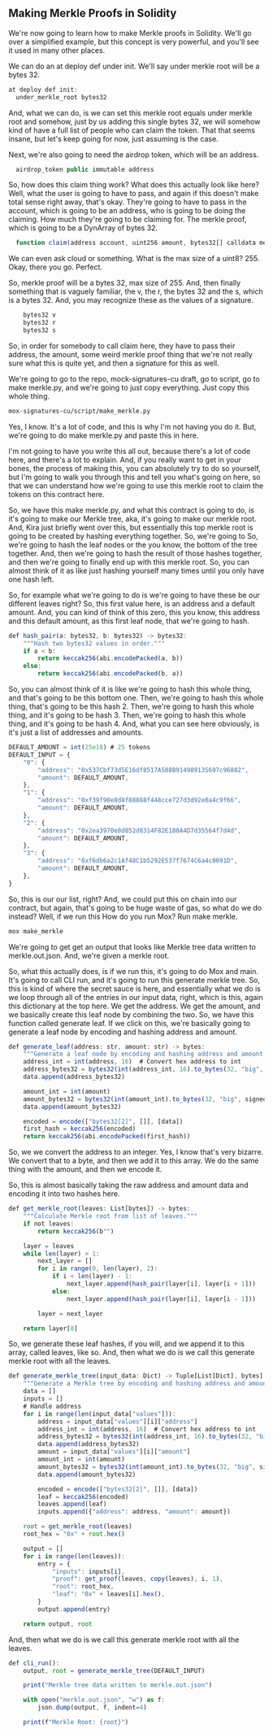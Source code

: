 ## Making Merkle Proofs in Solidity

We're now going to learn how to make Merkle proofs in Solidity. We'll go over a simplified example, but this concept is very powerful, and you'll see it used in many other places. 

We can do an at deploy def under init. We'll say under merkle root will be a bytes 32.

```javascript
at deploy def init:
  under_merkle_root bytes32
```

And, what we can do, is we can set this merkle root equals under merkle root and somehow, just by us adding this single bytes 32, we will somehow kind of have a full list of people who can claim the token. That that seems insane, but let's keep going for now, just assuming is the case. 

Next, we're also going to need the airdrop token, which will be an address.

```javascript
  airdrop_token public immutable address
```

So, how does this claim thing work? What does this actually look like here? Well, what the user is going to have to pass, and again if this doesn't make total sense right away, that's okay. They're going to have to pass in the account, which is going to be an address, who is going to be doing the claiming. How much they're going to be claiming for. The merkle proof, which is going to be a DynArray of bytes 32. 

```javascript
  function claim(address account, uint256 amount, bytes32[] calldata merkleProof) public
```

We can even ask cloud or something.  What is the max size of a uint8? 255. Okay, there you go. Perfect.

So, merkle proof will be a bytes 32, max size of 255. And, then finally something that is vaguely familiar, the v, the r, the bytes 32 and the s, which is a bytes 32. And, you may recognize these as the values of a signature. 

```javascript
    bytes32 v
    bytes32 r
    bytes32 s
```

So, in order for somebody to call claim here, they have to pass their address, the amount, some weird merkle proof thing that we're not really sure what this is quite yet, and then a signature for this as well. 

We're going to go to the repo, mock-signatures-cu draft, go to script, go to make merkle.py, and we're going to just copy everything. Just copy this whole thing. 

```bash
mox-signatures-cu/script/make_merkle.py
```

Yes, I know. It's a lot of code, and this is why I'm not having you do it. But, we're going to do make merkle.py and paste this in here.

I'm not going to have you write this all out, because there's a lot of code here, and there's a lot to explain. And, if you really want to get in your bones, the process of making this, you can absolutely try to do so yourself, but I'm going to walk you through this and tell you what's going on here, so that we can understand how we're going to use this merkle root to claim the tokens on this contract here.

So, we have this make merkle.py, and what this contract is going to do, is it's going to make our Merkle tree, aka, it's going to make our merkle root. And, Kira just briefly went over this, but essentially this top merkle root is going to be created by hashing everything together. So, we're going to So, we're going to hash the leaf nodes or the you know, the bottom of the tree together. And, then we're going to hash the result of those hashes together, and then we're going to finally end up with this merkle root. So, you can almost think of it as like just hashing yourself many times until you only have one hash left. 

So, for example what we're going to do is we're going to have these be our different leaves right? So, this first value here, is an address and a default amount. And, you can kind of think of this zero, this you know, this address and this default amount, as this first leaf node, that we're going to hash.

```javascript
def hash_pair(a: bytes32, b: bytes32) -> bytes32:
    """Hash two bytes32 values in order."""
    if a < b:
        return keccak256(abi.encodePacked(a, b))
    else:
        return keccak256(abi.encodePacked(b, a))
```

So, you can almost think of it is like we're going to hash this whole thing, and that's going to be this bottom one. Then, we're going to hash this whole thing, that's going to be this hash 2. Then, we're going to hash this whole thing, and it's going to be hash 3. Then, we're going to hash this whole thing, and it's going to be hash 4. And, what you can see here obviously, is it's just a list of addresses and amounts. 

```javascript
DEFAULT_AMOUNT = int(25e18) # 25 tokens
DEFAULT_INPUT = {
    "0": {
        "address": "0x537Cbf73d5E16df8517A588B914909135697c96802",
        "amount": DEFAULT_AMOUNT,
    },
    "1": {
        "address": "0xf39f90e8d8f88888f448cce727d3d92e0a4c9f66",
        "amount": DEFAULT_AMOUNT,
    },
    "2": {
        "address": "0x2ea3970e8d852d8314F82E180A4D7d35564f7d4d",
        "amount": DEFAULT_AMOUNT,
    },
    "3": {
        "address": "0xf6db6a2c1Af48C1b5292E537f7674C6a4c0091D",
        "amount": DEFAULT_AMOUNT,
    },
}
```

So, this is our our list, right? And, we could put this on chain into our contract, but again, that's going to be huge waste of gas, so what do we do instead? Well, if we run this How do you run Mox? Run make merkle. 

```bash
mox make_merkle
```

We're going to get get an output that looks like Merkle tree data written to merkle.out.json. And, we're given a merkle root.

So, what this actually does, is if we run this, it's going to do Mox and main. It's going to call CLI run, and it's going to run this generate merkle tree. So, this is kind of where the secret sauce is here, and essentially what we do is we loop through all of the entries in our input data, right, which is this, again this dictionary at the top here. We get the address. We get the amount, and we basically create this leaf node by combining the two. So, we have this function called generate leaf. If we click on this, we're basically going to generate a leaf node by encoding and hashing address and amount.

```javascript
def generate_leaf(address: str, amount: str) -> bytes:
    """Generate a leaf node by encoding and hashing address and amount."""
    address_int = int(address, 16)  # Convert hex address to int
    address_bytes32 = bytes32(int(address_int, 16).to_bytes(32, "big", signed=False))  # Convert hex address to int
    data.append(address_bytes32)

    amount_int = int(amount)
    amount_bytes32 = bytes32(int(amount_int).to_bytes(32, "big", signed=False))
    data.append(amount_bytes32)

    encoded = encode(["bytes32[2]", []], [data])
    first_hash = keccak256(encoded)
    return keccak256(abi.encodePacked(first_hash))
```

So, we we convert the address to an integer. Yes, I know that's very bizarre. We convert that to a byte, and then we add it to this array. We do the same thing with the amount, and then we encode it.

So, this is almost basically taking the raw address and amount data and encoding it into two hashes here.

```javascript
def get_merkle_root(leaves: List[bytes]) -> bytes:
    """Calculate Merkle root from list of leaves."""
    if not leaves:
        return keccak256(b"")

    layer = leaves
    while len(layer) > 1:
        next_layer = []
        for i in range(0, len(layer), 2):
            if i < len(layer) - 1:
                next_layer.append(hash_pair(layer[i], layer[i + 1]))
            else:
                next_layer.append(hash_pair(layer[i], layer[i - 1]))

        layer = next_layer

    return layer[0]
```

So, we generate these leaf hashes, if you will, and we append it to this array, called leaves, like so. And, then what we do is we call this generate merkle root with all the leaves.

```javascript
def generate_merkle_tree(input_data: Dict) -> Tuple[List[Dict], bytes]:
    """Generate a Merkle tree by encoding and hashing address and amount."""
    data = []
    inputs = []
    # Handle address
    for i in range(len(input_data["values"])):
        address = input_data["values"][i]["address"]
        address_int = int(address, 16)  # Convert hex address to int
        address_bytes32 = bytes32(int(address_int, 16).to_bytes(32, "big", signed=False))  # Convert hex address to int
        data.append(address_bytes32)
        amount = input_data["values"][i]["amount"]
        amount_int = int(amount)
        amount_bytes32 = bytes32(int(amount_int).to_bytes(32, "big", signed=False))
        data.append(amount_bytes32)

        encoded = encode(["bytes32[2]", []], [data])
        leaf = keccak256(encoded)
        leaves.append(leaf)
        inputs.append({"address": address, "amount": amount})

    root = get_merkle_root(leaves)
    root_hex = "0x" + root.hex()

    output = []
    for i in range(len(leaves)):
        entry = {
            "inputs": inputs[i],
            "proof": get_proof(leaves, copy(leaves), i, 1),
            "root": root_hex,
            "leaf": "0x" + leaves[i].hex(),
        }
        output.append(entry)

    return output, root
```

And, then what we do is we call this generate merkle root with all the leaves.

```javascript
def cli_run():
    output, root = generate_merkle_tree(DEFAULT_INPUT)

    print("Merkle tree data written to merkle.out.json")

    with open("merkle.out.json", "w") as f:
        json.dump(output, f, indent=4)

    print(f"Merkle Root: {root}")
```


